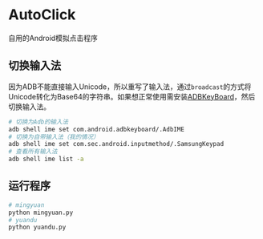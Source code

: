 # AutoClick
自用的Android模拟点击程序

## 切换输入法
因为ADB不能直接输入Unicode，所以重写了输入法，通过`broadcast`的方式将Unicode转化为Base64的字符串。如果想正常使用需安装[ADBKeyBoard](https://github.com/senzhk/ADBKeyBoard)，然后切换输入法。

```bash
# 切换为Adb的输入法
adb shell ime set com.android.adbkeyboard/.AdbIME
# 切换为自带输入法（我的情况）
adb shell ime set com.sec.android.inputmethod/.SamsungKeypad
# 查看所有输入法
adb shell ime list -a
```

## 运行程序
```bash
# mingyuan
python mingyuan.py
# yuandu
python yuandu.py
```
